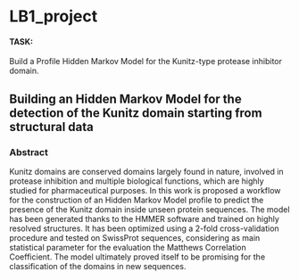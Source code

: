 # LB1_project
#### TASK:
Build a Profile Hidden Markov Model for the Kunitz-type protease inhibitor domain.

## Building an Hidden Markov Model for the detection of the Kunitz domain starting from structural data
### Abstract
Kunitz domains are conserved domains largely found in nature, involved in protease inhibition and multiple biological functions, which are highly studied for pharmaceutical purposes.
In this work is proposed a workflow for the construction of an Hidden Markov Model profile to predict the presence of the Kunitz domain inside unseen protein sequences. The model has been generated thanks to the HMMER software and trained on highly resolved structures. It has been optimized using a 2-fold cross-validation procedure and tested on SwissProt sequences, considering as main statistical parameter for the evaluation the Matthews Correlation Coefficient. The model ultimately proved itself to be promising for the classification of the domains in new sequences.
